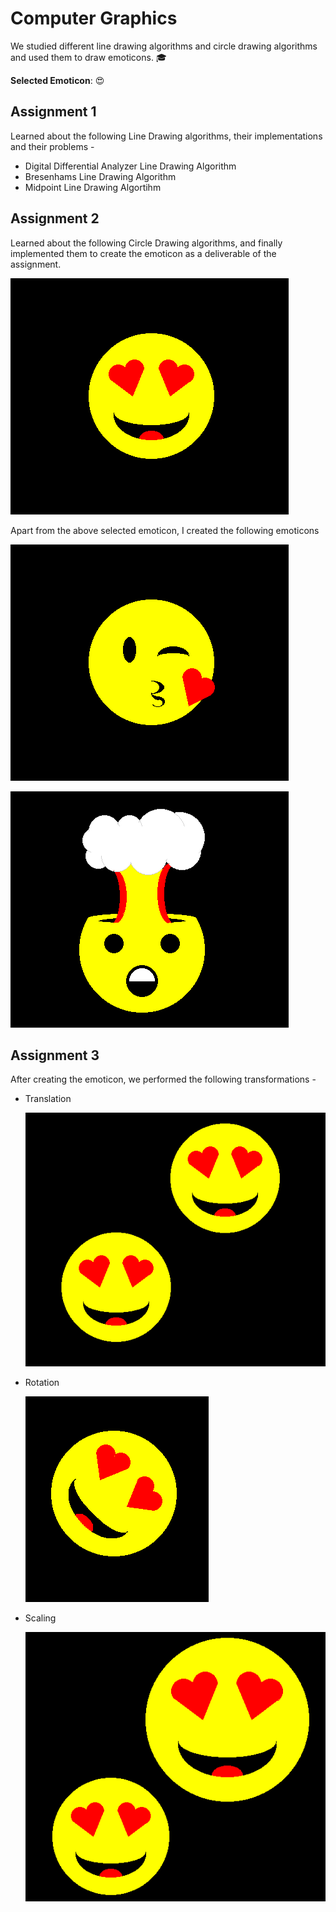 # Computer Graphics

We studied different line drawing algorithms and circle drawing algorithms and used them to draw emoticons. :mortar_board:

**Selected Emoticon**: :heart_eyes:

## Assignment 1
Learned about the following Line Drawing algorithms, their implementations and their problems - 
 - Digital Differential Analyzer Line Drawing Algorithm
 - Bresenhams Line Drawing Algorithm
 - Midpoint Line Drawing Algortihm

 ## Assignment 2
Learned about the following Circle Drawing algorithms, and finally implemented them to create the emoticon as a deliverable of the assignment.

![](Images/Screenshot_20190731_220954.png)

Apart from the above selected emoticon, I created the following emoticons 

![](Images/Screenshot_20190731_221024.png)

![Screenshot_20190731_221058](Images/Screenshot_20190731_221058.png)

## Assignment 3

After creating the emoticon, we performed the following transformations - 

- Translation

  ![](Images/Screenshot_20190801_105402.png)

- Rotation

  ![](Images/Screenshot_20190801_105453.png)

- Scaling

  ![](Images/Screenshot_20190801_105609.png)

